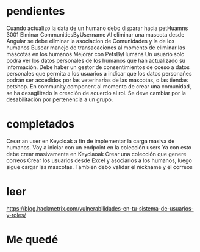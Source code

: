# pendientes
Cuando actualizo la data de un humano debo disparar hacia petHuamns 3001
Elminar CommunitiesByUsername
Al eliminar una mascota desde Angular se debe eliminar la asociacion de Comunidades y la de los humanos
Buscar manejo de transacaciones al momento de eliminar las mascotas en los humanos
Mejorar con PetsByHumans
Un usuario solo podrá ver los datos personales de los humanos que han actualizado su información.
Debe haber un gestor de consentimientos de cceso a datos personales que permita a los usuarios a indicar que los datos personañes podrán ser accedidos por las veterinarias de las mascotas, o las tiendas petshop.
En community.component al momento de crear una comunidad, se ha desagilitado la creación de acuerdo al rol. Se deve cambiar por la desabilitación por pertenencia a un grupo.

# completados
Crear an user en Keycloak a fin de implementar la carga masiva de humanos. Voy a iniciar con un endpoint en la colección users
Ya con esto debe crear masivamente en Keyclaoak
Crear una colección que genere correos
Crear los usuarios desde Excel y asociarlos a los humanos, luego sigue cargar las mascotas. Tambien debo validar el nickname y el correos




# leer
https://blog.hackmetrix.com/vulnerabilidades-en-tu-sistema-de-usuarios-y-roles/

# Me quedé 